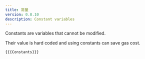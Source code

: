 ```yaml
---
title: 常量
version: 0.8.10
description: Constant variables
---
```


Constants are variables that cannot be modified.

Their value is hard coded and using constants can save gas cost.

```solidity
{{{Constants}}}
```
